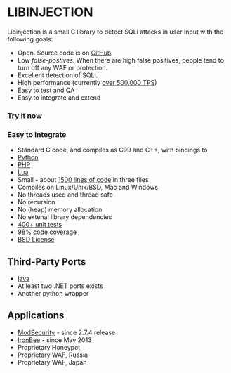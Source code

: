 LIBINJECTION
==========================

Libinjection is a small C library to detect SQLi attacks in user input with the following goals:

* Open.  Source code is on [GitHub](https://github.com/client9/libinjection/).
* Low _false-postives_.   When there are high false positives, people tend to turn off any WAF or protection.
* Excellent detection of SQLi.
* High performance (currently [over 500,000 TPS](https://libinjection.client9.com/cicada/artifacts/libinjection/libinjection-speed/latest/console.txt))
* Easy to test and QA
* Easy to integrate and extend

### [Try it now](/diagnostics)

### Easy to integrate

* Standard C code, and compiles as C99 and C++, with bindings to
 * [Python](/doc-sqli-python)
 * [PHP](/doc-sqli-php)
 * [Lua](https://github.com/client9/libinjection/tree/master/lua)
* Small - about [1500 lines of code](https://libinjection.client9.com/cicada/artifacts/libinjection/libinjection-loc/latest/console.txt) in three files
* Compiles on Linux/Unix/BSD, Mac and Windows
* No threads used and thread safe
* No recursion
* No (heap) memory allocation
* No extenal library dependencies
* [400+ unit tests](https://github.com/client9/libinjection/tree/master/tests)
* [98% code coverage](https://libinjection.client9.com/cicada/artifacts/libinjection/libinjection-coverage-unittest/latest//lcov-html/libinjection/c/index.html)
* [BSD License](https://github.com/client9/libinjection/blob/master/COPYING.txt)

Third-Party Ports
---------------------

* [java](https://github.com/Kanatoko/libinjection-Java)
* At least two .NET ports exists
* Another python wrapper

Applications
---------------------

* [ModSecurity](http://www.modsecurity.org/) - since 2.7.4 release
* [IronBee](https://www.ironbee.com) - since May 2013
* Proprietary Honeypot
* Proprietary WAF, Russia
* Proprietary WAF, Japan

